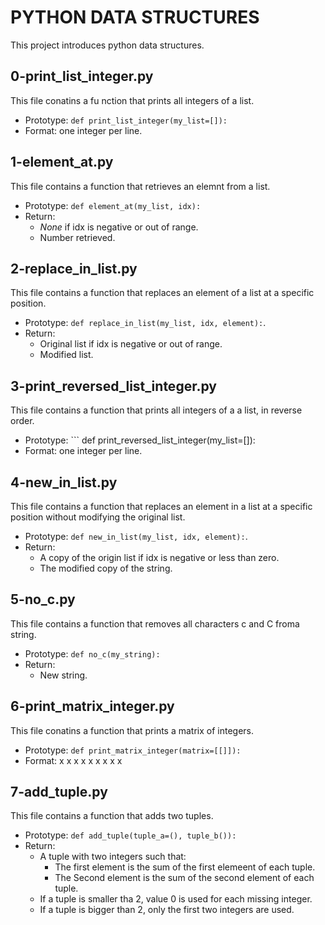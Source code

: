 # PYTHON DATA STRUCTURES

This project introduces python data structures.

## 0-print_list_integer.py

This file conatins a fu nction that prints all integers of a list.
- Prototype: ``` def print_list_integer(my_list=[]): ```
- Format: one integer per line.

## 1-element_at.py

This file contains a function that retrieves an elemnt from a list.
- Prototype: ``` def element_at(my_list, idx): ```
- Return:
	* *None* if idx is negative or out of range.
	* Number retrieved.

## 2-replace_in_list.py

This file contains a function that replaces an element of a list at a specific position.
- Prototype: ``` def replace_in_list(my_list, idx, element): ```.
- Return:
	* Original list if idx is negative or out of range.
	* Modified list.

## 3-print_reversed_list_integer.py

This file contains a function that prints all integers of a a list, in reverse order.
- Prototype: ``` def print_reversed_list_integer(my_list=[]):
- Format: one integer per line.

## 4-new_in_list.py

This file contains a function that replaces an element in a list at a specific position without modifying the original list.
- Prototype: ``` def new_in_list(my_list, idx, element): ```.
- Return:
	* A copy of the origin list if idx is negative or less than zero.
	* The modified copy of the string.

## 5-no_c.py

This file contains a function that removes all characters c and C froma string.
- Prototype: ``` def no_c(my_string): ```
- Return:
	* New string.

## 6-print_matrix_integer.py

This file conatins a function that prints a matrix of integers.
- Prototype: ``` def print_matrix_integer(matrix=[[]]): ```
- Format: x x x
	  x x x
	  x x x

## 7-add_tuple.py

This file contains a function that adds two tuples.
- Prototype: ``` def add_tuple(tuple_a=(), tuple_b()): ```
- Return:
	* A tuple with two integers such that:
		- The first element is the sum of the first elemeent of each tuple.
		- The Second element is the sum of the second element of each tuple.
	* If a tuple is smaller tha 2, value 0 is used for each missing integer.
	* If a tuple is bigger than 2, only the first two integers are used.

